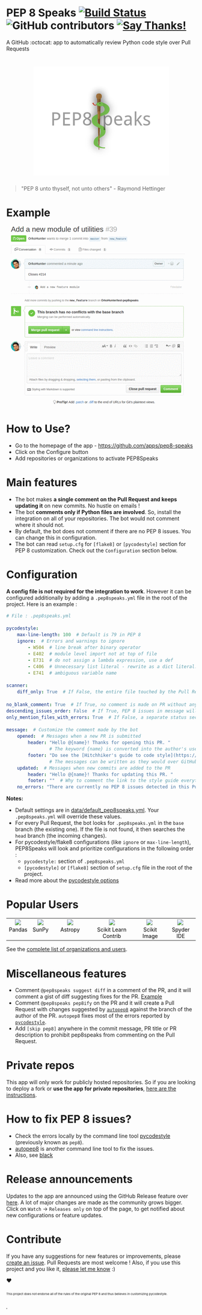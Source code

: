 # PEP 8 Speaks [![Build Status](https://travis-ci.org/OrkoHunter/pep8speaks.svg?branch=master)](https://travis-ci.org/OrkoHunter/pep8speaks) ![GitHub contributors](https://img.shields.io/github/contributors/OrkoHunter/pep8speaks.svg) [![Say Thanks!](https://img.shields.io/badge/Say%20Thanks-!-1EAEDB.svg)](https://saythanks.io/to/OrkoHunter)

A GitHub :octocat: app to automatically review Python code style over Pull Requests

<h1 align="center"><img src="data/logo.png"></h1>

> "PEP 8 unto thyself, not unto others" - Raymond Hettinger

# Example

<img src="data/action.gif">

# How to Use?

 - Go to the homepage of the app - https://github.com/apps/pep8-speaks
 - Click on the Configure button
 - Add repositories or organizations to activate PEP8Speaks

# Main features

- The bot makes **a single comment on the Pull Request and keeps updating it** on new commits. No hustle on emails !
- The bot **comments only if Python files are involved**. So, install the integration on all of your repositories. The bot would not comment where it should not.
- By default, the bot does not comment if there are no PEP 8 issues. You can change this in configuration.
- The bot can read `setup.cfg` for `[flake8]` or `[pycodestyle]` section for PEP 8 customization. Check out the `Configuration` section below.

# Configuration
**A config file is not required for the integration to work**. However it can be configured additionally by adding a `.pep8speaks.yml` file in the root of the project. Here is an example :

```yaml
# File : .pep8speaks.yml

pycodestyle:
    max-line-length: 100  # Default is 79 in PEP 8
    ignore:  # Errors and warnings to ignore
        - W504  # line break after binary operator
        - E402  # module level import not at top of file
        - E731  # do not assign a lambda expression, use a def
        - C406  # Unnecessary list literal - rewrite as a dict literal.
        - E741  # ambiguous variable name

scanner:
    diff_only: True  # If False, the entire file touched by the Pull Request is scanned for errors. If True, only the diff is scanned.

no_blank_comment: True  # If True, no comment is made on PR without any errors.
descending_issues_order: False  # If True, PEP 8 issues in message will be displayed in descending order of line numbers in the file
only_mention_files_with_errors: True  # If False, a separate status section for each file is made in the comment.

message:  # Customize the comment made by the bot
    opened:  # Messages when a new PR is submitted
        header: "Hello @{name}! Thanks for opening this PR. "
                # The keyword {name} is converted into the author's username
        footer: "Do see the [Hitchhiker's guide to code style](https://goo.gl/hqbW4r)"
                # The messages can be written as they would over GitHub
    updated:  # Messages when new commits are added to the PR
        header: "Hello @{name}! Thanks for updating this PR. "
        footer: ""  # Why to comment the link to the style guide everytime? :)
    no_errors: "There are currently no PEP 8 issues detected in this Pull Request. Cheers! :beers: "
```

**Notes:**
- Default settings are in [data/default_pep8speaks.yml](data/default_pep8speaks.yml). Your `.pep8speaks.yml` will override these values.
- For every Pull Request, the bot looks for `.pep8speaks.yml` in the `base` branch (the existing one). If the file is not found, it then searches the `head` branch (the incoming changes).
- For pycodestyle/flake8 configurations (like `ignore` or `max-line-length`), PEP8Speaks will look and prioritize configurations in the following order :
  - `pycodestyle:` section of `.pep8speaks.yml`
  - `[pycodestyle]` or `[flake8]` section of `setup.cfg` file in the root of the project.
- Read more about the [pycodestyle options](https://pycodestyle.readthedocs.io/en/latest/intro.html#example-usage-and-output)

# Popular Users

<table>
  <tbody>
    <tr>
      <td align="center" valign="top">
        <img src="https://avatars1.githubusercontent.com/u/21206976?v=4&s=200" height="100px">
        <br>
        <a style="text-decoration: none; color: black;" target="_blank" href="https://github.com/pandas-dev/pandas">Pandas</a>
      </td>
      <td align="center" valign="top">
        <img src="https://github.com/sunpy/sunpy-logo/blob/master/generated/sunpy_icon.png?raw=true" height="100px">
        <br>
        <a style="text-decoration: none; color: black" target="_blank" href="https://github.com/sunpy">SunPy</a>
      </td>
      <td align="center" width="20%" valign="top">
        <img src="https://avatars0.githubusercontent.com/u/847984?v=3&s=200" height="100px">
        <br>
        <a style="text-decoration: none; color: black" target="_blank" href="https://github.com/astropy">Astropy</a>
      </td>
      <td align="center" valign="top">
        <img src="https://avatars3.githubusercontent.com/u/17349883?v=3&s=200" height="100px">
        <br>
        <a style="text-decoration: none; color: black" target="_blank" href="https://github.com/scikit-learn-contrib">Scikit Learn Contrib</a>
      </td>
      <td align="center" valign="top">
        <img style="margin-right: 5%" src="https://avatars3.githubusercontent.com/u/897180?v=3&s=400" height="100px">
        <br>
        <a style="text-decoration: none; color: black;" target="_blank" href="https://github.com/scikit-image">Scikit Image</a>
      </td>
      <td align="center" valign="top">
        <img style="margin-right: 5%" src="https://avatars0.githubusercontent.com/u/1284937?v=4&s=200" height="100px">
        <br>
        <a style="text-decoration: none; color: black;" target="_blank" href="https://github.com/spyder-ide/spyder">Spyder IDE</a>
      </td>
     </tr>
  </tbody>
</table>

See the [complete list of organizations and users](https://github.com/OrkoHunter/pep8speaks/wiki/List-of-users-and-orgs).

# Miscellaneous features

 - Comment `@pep8speaks suggest diff` in a comment of the PR, and it will comment a gist of diff suggesting fixes for the PR. [Example](https://github.com/OrkoHunter/test-pep8speaks/pull/22#issuecomment-270826241)
 - Comment `@pep8speaks pep8ify` on the PR and it will create a Pull Request with changes suggested by [`autopep8`](https://github.com/hhatto/autopep8) against the branch of the author of the PR. `autopep8` fixes most of the errors reported by [`pycodestyle`](https://github.com/PyCQA/pycodestyle).
- Add `[skip pep8]` anywhere in the commit message, PR title or PR description to prohibit pep8speaks from commenting on the Pull Request.

# Private repos

This app will only work for publicly hosted repositories. So if you are looking to deploy a fork or **use the app for private repositories**, [here are the instructions](https://github.com/OrkoHunter/pep8speaks/wiki/Instructions-to-deploy-a-fork).

# How to fix PEP 8 issues?

 - Check the errors locally by the command line tool [pycodestyle](https://github.com/PyCQA/pycodestyle) (previously known as `pep8`).
 - [autopep8](https://github.com/hhatto/autopep8) is another command line tool to fix the issues.
 - Also, see [black](https://github.com/ambv/black)

# Release announcements

Updates to the app are announced using the GitHub Release feature over [here](https://github.com/OrkoHunter/pep8speaks/releases). A lot of major changes are made as the community grows bigger. Click on `Watch` -> `Releases only` on top of the page, to get notified about new configurations or feature updates.

# Contribute

If you have any suggestions for new features or improvements, please [create an issue](https://github.com/OrkoHunter/pep8speaks/issues/new). Pull Requests are most welcome ! Also, if you use this project and you like it, [please let me know](https://saythanks.io/to/OrkoHunter) :)

:heart:

<sub><sup><sub>This project does not endorse all of the rules of the original PEP 8 and thus believes in customizing pycodestyle.

<sub><sup><sub>[.](https://github.com/OrkoHunter/python-easter-eggs)
